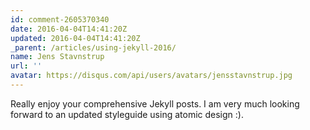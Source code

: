 ```yaml
---
id: comment-2605370340
date: 2016-04-04T14:41:20Z
updated: 2016-04-04T14:41:20Z
_parent: /articles/using-jekyll-2016/
name: Jens Stavnstrup
url: ''
avatar: https://disqus.com/api/users/avatars/jensstavnstrup.jpg
---
```


Really enjoy your comprehensive Jekyll posts. I am very much looking forward to
an updated styleguide using atomic design :).

